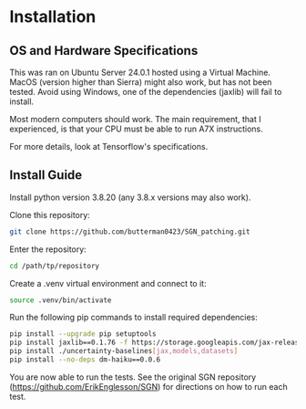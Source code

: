 # Installation

## OS and Hardware Specifications
This was ran on Ubuntu Server 24.0.1 hosted using a Virtual Machine. MacOS (version higher than Sierra) might also work, but has not been tested. Avoid using Windows, one of the dependencies (jaxlib) will fail to install.

Most modern computers should work. The main requirement, that I experienced, is that your CPU must be able to run A7X instructions.

For more details, look at Tensorflow's specifications.

## Install Guide

Install python version 3.8.20 (any 3.8.x versions may also work).

Clone this repository:
```bash
git clone https://github.com/butterman0423/SGN_patching.git
```

Enter the repository:
```bash
cd /path/tp/repository
```

Create a .venv virtual environment and connect to it:
```bash
source .venv/bin/activate
```

Run the following pip commands to install required dependencies:
```bash
pip install --upgrade pip setuptools
pip install jaxlib==0.1.76 -f https://storage.googleapis.com/jax-releases/jax_releases.html
pip install ./uncertainty-baselines[jax,models,datasets]
pip install --no-deps dm-haiku==0.0.6
```

You are now able to run the tests. See the original SGN repository (https://github.com/ErikEnglesson/SGN) for directions on how to run each test.